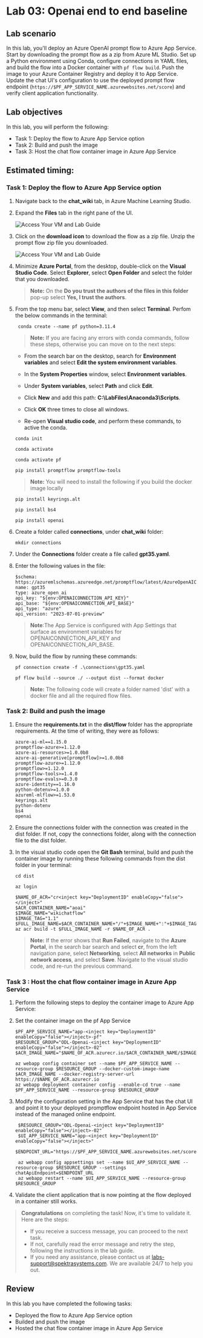 # Lab 03: Openai end to end baseline

## Lab scenario
In this lab, you'll deploy an Azure OpenAI prompt flow to Azure App Service. Start by downloading the prompt flow as a zip from Azure ML Studio. Set up a Python environment using Conda, configure connections in YAML files, and build the flow into a Docker container with `pf flow build`. Push the image to your Azure Container Registry and deploy it to App Service. Update the chat UI's configuration to use the deployed prompt flow endpoint (`https://$PF_APP_SERVICE_NAME.azurewebsites.net/score`) and verify client application functionality.

## Lab objectives
In this lab, you will perform the following:
- Task 1: Deploy the flow to Azure App Service option
- Task 2: Build and push the image
- Task 3: Host the chat flow container image in Azure App Service

## Estimated timing:

### Task 1: Deploy the flow to Azure App Service option

1. Navigate back to the **chat_wiki** tab, in Azure Machine Learning Studio.

1. Expand the **Files** tab in the right pane of the UI.

    ![Access Your VM and Lab Guide](../media/promptflow.png)

1. Click on the **download icon** to download the flow as a zip file. Unzip the prompt flow zip file you downloaded.

    ![Access Your VM and Lab Guide](../media/download.png)

1. Minimize **Azure Portal**, from the desktop, double-click on the **Visual Studio Code**. Select **Explorer**, select **Open Folder** and select the folder that you downloaded.

    >**Note:** On the **Do you trust the authors of the files in this folder** pop-up select **Yes, I trust the authors**.

1. From the top menu bar, select **View**, and then select **Terminal**. Perfom the below commands in the terminal:

   ```
    conda create --name pf python=3.11.4
    ```

    >**Note:** If you are facing any errors with conda commands, follow these steps, otherwise you can move on to the next steps:

    - From the search bar on the desktop, search for **Environment variables** and select **Edit the system environment variables**.
  
    - In the **System Properties** window, select **Environment variables**.

    - Under **System variables**, select **Path** and click **Edit**.
    
    - Click **New** and add this path: **C:\LabFiles\Anaconda3\Scripts**.
    
    - Click **OK** three times to close all windows.
  
    - Re-open **Visual studio code**, and perform these commands, to active the conda.

    ```
    conda init
    ```

    ```
    conda activate 
    ```

    ```
    conda activate pf
    ```

    ```
    pip install promptflow promptflow-tools
    ```
    
    >**Note:** You will need to install the following if you build the docker image locally
    ```
    pip install keyrings.alt
    ```
    ```
    pip install bs4
    ```
    ```
    pip install openai
    ```

1. Create a folder called **connections**, under **chat_wiki** folder:

    ```
    mkdir connections
    ```

1. Under the **Connections** folder create a file called **gpt35.yaml**.

10. Enter the following values in the file:

    ```
    $schema: https://azuremlschemas.azureedge.net/promptflow/latest/AzureOpenAIConnection.schema.json
    name: gpt35
    type: azure_open_ai
    api_key: "${env:OPENAICONNECTION_API_KEY}"
    api_base: "${env:OPENAICONNECTION_API_BASE}"
    api_type: "azure"
    api_version: "2023-07-01-preview"
    ```
    >**Note**:The App Service is configured with App Settings that surface as environment variables for OPENAICONNECTION_API_KEY and OPENAICONNECTION_API_BASE.

11. Now, build the flow by running these commands:
    
    ```
    pf connection create -f .\connections\gpt35.yaml
    ```

    ```
    pf flow build --source ./ --output dist --format docker
    ```

    >**Note:** The following code will create a folder named 'dist' with a docker file and all the required flow files.

### Task 2: Build and push the image

1. Ensure the **requirements.txt** in the **dist/flow** folder has the appropriate requirements. At the time of writing, they were as follows:

    ```
    azure-ai-ml==1.15.0
    promptflow-azure>=1.12.0
    azure-ai-resources>=1.0.0b8
    azure-ai-generative[promptflow]>=1.0.0b8
    promptflow-azure>=1.12.0
    promptflow>=1.12.0
    promptflow-tools>=1.4.0
    promptflow-evals>=0.3.0
    azure-identity==1.16.0
    python-dotenv>=1.0.0
    azureml-mlflow>=1.53.0
    keyrings.alt
    python-dotenv
    bs4
    openai
    ```
1. Ensure the connections folder with the connection was created in the dist folder. If not, copy the connections folder, along with the connection file to the dist folder.

1. In the visual studio code open the **Git Bash** terminal, build and push the container image by running these following commands from the dist folder in your terminal:

    ```
    cd dist
    ```
    
    ```
    az login
    ```
    ```
    $NAME_OF_ACR="cr<inject key="DeploymentID" enableCopy="false"></inject>"
    $ACR_CONTAINER_NAME="aoai"
    $IMAGE_NAME="wikichatflow"
    $IMAGE_TAG="1.1"
    $FULL_IMAGE_NAME=$ACR_CONTAINER_NAME+"/"+$IMAGE_NAME+":"+$IMAGE_TAG
    az acr build -t $FULL_IMAGE_NAME -r $NAME_OF_ACR .
    ```
    

    >**Note:** If the error shows that **Run Failed**, navigate to the **Azure Portal**, in the search bar search and select **cr<inject key="DeploymentID" enableCopy="false"></inject>**, from the left navigation pane, select **Networking**, select **All networks** in **Public network access**, and select **Save**. Navigate to the visual studio code, and re-run the previous command.

### Task 3 : Host the chat flow container image in Azure App Service

1. Perform the following steps to deploy the container image to Azure App Service:

2. Set the container image on the pf App Service

    ```
    $PF_APP_SERVICE_NAME="app-<inject key="DeploymentID" enableCopy="false"></inject>-pf"
    $RESOURCE_GROUP="ODL-Openai-<inject key="DeploymentID" enableCopy="false"></inject>-02"
    $ACR_IMAGE_NAME="$NAME_OF_ACR.azurecr.io/$ACR_CONTAINER_NAME/$IMAGE_NAME:$IMAGE_TAG"
    
    az webapp config container set --name $PF_APP_SERVICE_NAME --resource-group $RESOURCE_GROUP --docker-custom-image-name $ACR_IMAGE_NAME --docker-registry-server-url https://$NAME_OF_ACR.azurecr.io
    az webapp deployment container config --enable-cd true --name $PF_APP_SERVICE_NAME --resource-group $RESOURCE_GROUP
    ```
    
3. Modify the configuration setting in the App Service that has the chat UI and point it to your deployed promptflow endpoint hosted in App Service instead of the managed online endpoint.


   ```
    $RESOURCE_GROUP="ODL-Openai-<inject key="DeploymentID" enableCopy="false"></inject>-02"
    $UI_APP_SERVICE_NAME="app-<inject key="DeploymentID" enableCopy="false"></inject>"
    $ENDPOINT_URL="https://$PF_APP_SERVICE_NAME.azurewebsites.net/score"
    
    az webapp config appsettings set --name $UI_APP_SERVICE_NAME --resource-group $RESOURCE_GROUP --settings chatApiEndpoint=$ENDPOINT_URL
    az webapp restart --name $UI_APP_SERVICE_NAME --resource-group $RESOURCE_GROUP
    ```
5. Validate the client application that is now pointing at the flow deployed in a container still works.

> **Congratulations** on completing the task! Now, it's time to validate it. Here are the steps:
> - If you receive a success message, you can proceed to the next task.
> - If not, carefully read the error message and retry the step, following the instructions in the lab guide. 
> - If you need any assistance, please contact us at labs-support@spektrasystems.com. We are available 24/7 to help you out.
<validation step="98be4539-9dd7-4035-8b00-a464221c74c5" />

## Review
In this lab you have completed the following tasks:
- Deployed the flow to Azure App Service option
- Builded and push the image
- Hosted the chat flow container image in Azure App Service
